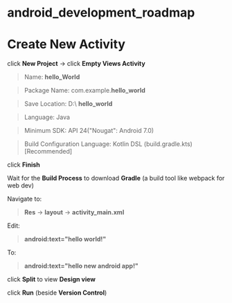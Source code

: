 # android_development_roadmap


# Create New Activity

click <b>New Project</b> -> click <b>Empty Views Activity</b> 

> Name: <b>hello_World</b>

> Package Name: com.example.<b>hello_world</b>

> Save Location: D:\ <b>hello_world</b>

> Language: Java

> Minimum SDK: API 24("Nougat": Android 7.0)

> Build Configuration Language: Kotlin DSL (build.gradle.kts) [Recommended]

click <b>Finish</b>


Wait for the <b>Build Process</b> to download <b>Gradle</b> (a build tool like webpack for web dev)

Navigate to:
> <b>Res</b> -> <b>layout</b> -> <b>activity_main.xml</b>
 
 Edit: 
> <b>android:text="hello world!"</b>

To:
> <b>android:text="hello new android app!"</b>


click <b>Split</b> to view <b>Design view</b>

click <b>Run</b> (beside <b>Version Control</b>)
